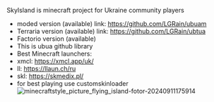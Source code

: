 SkyIsland is minecraft project for Ukraine community players
- moded version (available) link: https://github.com/LGRain/ubuam
- Terraria version (available) link: https://github.com/LGRain/ubtua
- Factorio version (available)
- This is ubua github library
- Best Minecraft launchers:
- xmcl: https://xmcl.app/uk/
- ll: https://llaun.ch/ru
- skl: https://skmedix.pl/
- for best playing use customskinloader
![minecraftstyle_picture_flying_island-fotor-20240911175914](https://github.com/user-attachments/assets/d1bb7719-3730-42c1-8a96-c78fcef9a773)
